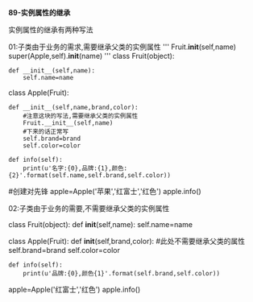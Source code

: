 **89-实例属性的继承**

实例属性的继承有两种写法

01:子类由于业务的需求,需要继承父类的实例属性 
 '''
Fruit.__init__(self,name)
super(Apple,self).__init__(name)
'''
class Fruit(object):

	def __init__(self,name):
		self.name=name

class Apple(Fruit):

	def __init__(self,name,brand,color):
		#注意这块的写法,需要继承父类的实例属性
		Fruit.__init__(self,name)
		#下来的话正常写
		self.brand=brand
		self.color=color

	def info(self):
		print(u'名字:{0},品牌:{1},颜色:{2}'.format(self.name,self.brand,self.color))

#创建对先锋
apple=Apple('苹果','红富士','红色')
apple.info()

02:子类由于业务的需要,不需要继承父类的实例属性


class Fruit(object):
	def __init__(self,name):
		self.name=name

class Apple(Fruit):
	def __init__(self,brand,color):
		#此处不需要继承父类的属性
		self.brand=brand
		self.color=color

	def info(self):
		print(u'品牌:{0},颜色{1}'.format(self.brand,self.color))

apple=Apple('红富士','红色')
apple.info()